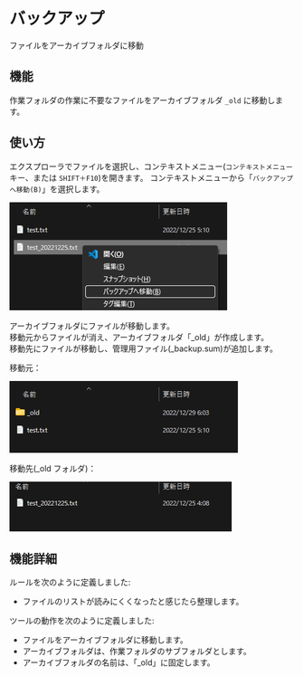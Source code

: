 # バックアップ

ファイルをアーカイブフォルダに移動

## 機能

作業フォルダの作業に不要なファイルをアーカイブフォルダ `_old` に移動します。  

## 使い方

エクスプローラでファイルを選択し、コンテキストメニュー(`コンテキストメニュー`キー、または `SHIFT＋F10`)を開きます。
コンテキストメニューから「`バックアップへ移動(B)`」を選択します。

![バックアップ1](img/backup1.png)

アーカイブフォルダにファイルが移動します。  
移動元からファイルが消え、アーカイブフォルダ「_old」が作成します。  
移動先にファイルが移動し、管理用ファイル(_backup.sum)が追加します。

移動元：

![バックアップ2](img/backup2.png)

移動先(_old フォルダ)：

![バックアップ3](img/backup3.png)

## 機能詳細

ルールを次のように定義しました:

* ファイルのリストが読みにくくなったと感じたら整理します。

ツールの動作を次のように定義しました:

* ファイルをアーカイブフォルダに移動します。
* アーカイブフォルダは、作業フォルダのサブフォルダとします。
* アーカイブフォルダの名前は、「_old」に固定します。
